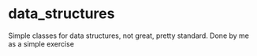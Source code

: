 # data_structures
Simple classes for data structures, not great, pretty standard. Done by me as a simple exercise